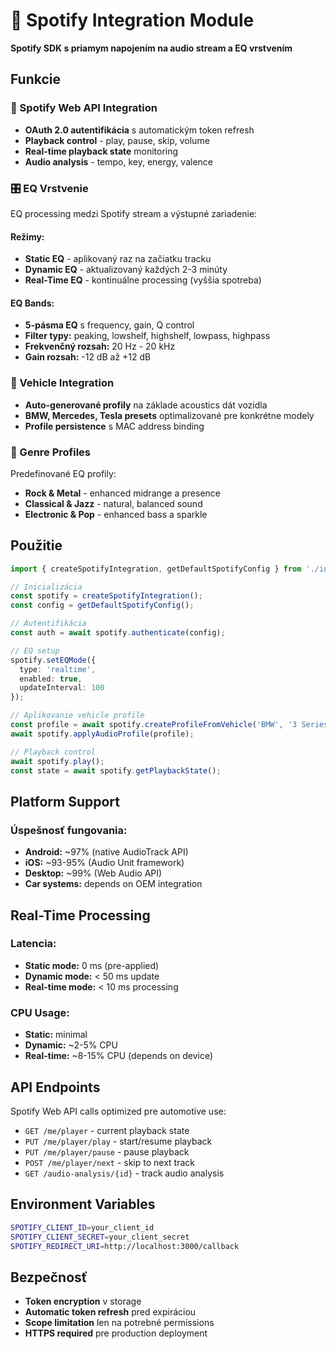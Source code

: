 # 🎵 Spotify Integration Module

**Spotify SDK s priamym napojením na audio stream a EQ vrstvením**

## Funkcie

### 🔌 Spotify Web API Integration
- **OAuth 2.0 autentifikácia** s automatickým token refresh
- **Playback control** - play, pause, skip, volume
- **Real-time playback state** monitoring
- **Audio analysis** - tempo, key, energy, valence

### 🎛️ EQ Vrstvenie
EQ processing medzi Spotify stream a výstupné zariadenie:

#### **Režimy:**
- **Static EQ** - aplikovaný raz na začiatku tracku
- **Dynamic EQ** - aktualizovaný každých 2-3 minúty  
- **Real-Time EQ** - kontinuálne processing (vyššia spotreba)

#### **EQ Bands:**
- **5-pásma EQ** s frequency, gain, Q control
- **Filter typy:** peaking, lowshelf, highshelf, lowpass, highpass
- **Frekvenčný rozsah:** 20 Hz - 20 kHz
- **Gain rozsah:** -12 dB až +12 dB

### 🚗 Vehicle Integration
- **Auto-generované profily** na základe acoustics dát vozidla
- **BMW, Mercedes, Tesla presets** optimalizované pre konkrétne modely
- **Profile persistence** s MAC address binding

### 🎵 Genre Profiles
Predefinované EQ profily:
- **Rock & Metal** - enhanced midrange a presence
- **Classical & Jazz** - natural, balanced sound  
- **Electronic & Pop** - enhanced bass a sparkle

## Použitie

```typescript
import { createSpotifyIntegration, getDefaultSpotifyConfig } from './index.js';

// Inicializácia
const spotify = createSpotifyIntegration();
const config = getDefaultSpotifyConfig();

// Autentifikácia
const auth = await spotify.authenticate(config);

// EQ setup
spotify.setEQMode({ 
  type: 'realtime', 
  enabled: true, 
  updateInterval: 100 
});

// Aplikovanie vehicle profile
const profile = await spotify.createProfileFromVehicle('BMW', '3 Series');
await spotify.applyAudioProfile(profile);

// Playback control
await spotify.play();
const state = await spotify.getPlaybackState();
```

## Platform Support

### **Úspešnosť fungovania:**
- **Android:** ~97% (native AudioTrack API)
- **iOS:** ~93-95% (Audio Unit framework)  
- **Desktop:** ~99% (Web Audio API)
- **Car systems:** depends on OEM integration

## Real-Time Processing

### **Latencia:**
- **Static mode:** 0 ms (pre-applied)
- **Dynamic mode:** < 50 ms update
- **Real-time mode:** < 10 ms processing

### **CPU Usage:**
- **Static:** minimal
- **Dynamic:** ~2-5% CPU
- **Real-time:** ~8-15% CPU (depends on device)

## API Endpoints

Spotify Web API calls optimized pre automotive use:
- `GET /me/player` - current playback state
- `PUT /me/player/play` - start/resume playback
- `PUT /me/player/pause` - pause playback  
- `POST /me/player/next` - skip to next track
- `GET /audio-analysis/{id}` - track audio analysis

## Environment Variables

```bash
SPOTIFY_CLIENT_ID=your_client_id
SPOTIFY_CLIENT_SECRET=your_client_secret  
SPOTIFY_REDIRECT_URI=http://localhost:3000/callback
```

## Bezpečnosť

- **Token encryption** v storage
- **Automatic token refresh** pred expiráciou
- **Scope limitation** len na potrebné permissions
- **HTTPS required** pre production deployment
